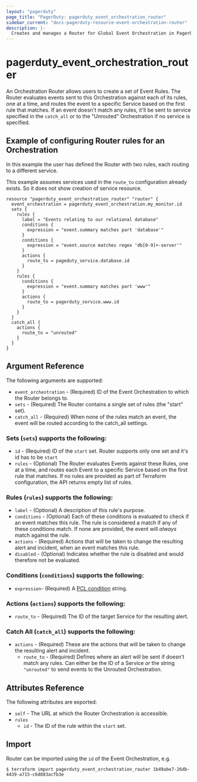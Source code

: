 ```yaml
---
layout: "pagerduty"
page_title: "PagerDuty: pagerduty_event_orchestration_router"
sidebar_current: "docs-pagerduty-resource-event-orchestration-router"
description: |-
  Creates and manages a Router for Global Event Orchestration in PagerDuty.
---
```


# pagerduty_event_orchestration_router

An Orchestration Router allows users to create a set of Event Rules. The Router evaluates events sent to this Orchestration against each of its rules, one at a time, and routes the event to a specific Service based on the first rule that matches. If an event doesn't match any rules, it'll be sent to service specified in the `catch_all` or to the "Unrouted" Orchestration if no service is specified.

## Example of configuring Router rules for an Orchestration

In this example the user has defined the Router with two rules, each routing to a different service.

This example assumes services used in the `route_to` configuration already exists. So it does not show creation of service resource.

```hcl
resource "pagerduty_event_orchestration_router" "router" {
  event_orchestration = pagerduty_event_orchestration.my_monitor.id
  sets {
    rules {
      label = "Events relating to our relational database"
      conditions {
        expression = "event.summary matches part 'database'"
      }
      conditions {
        expression = "event.source matches regex 'db[0-9]+-server'"
      }
      actions {
        route_to = pageduty_service.database.id
      }
    }
    rules {
      conditions {
        expression = "event.summary matches part 'www'"
      }
      actions {
        route_to = pagerduty_service.www.id
      }
    }
  }
  catch_all {
    actions {
      route_to = "unrouted"
    }
  }
}
```

## Argument Reference

The following arguments are supported:

* `event_orchestration` - (Required) ID of the Event Orchestration to which the Router belongs to.
* `sets` - (Required) The Router contains a single set of rules  (the "start" set).
* `catch_all` - (Required) When none of the rules match an event, the event will be routed according to the catch_all settings.

### Sets (`sets`) supports the following:
* `id` - (Required) ID of the `start` set. Router supports only one set and it's id has to be `start`
* `rules` - (Optional) The Router evaluates Events against these Rules, one at a time, and routes each Event to a specific Service based on the first rule that matches. If no rules are provided as part of Terraform configuration, the API returns empty list of rules.

### Rules (`rules`) supports the following:
* `label` - (Optional) A description of this rule's purpose.
* `conditions` - (Optional) Each of these conditions is evaluated to check if an event matches this rule. The rule is considered a match if any of these conditions match. If none are provided, the event will _always_ match against the rule.
* `actions` - (Required) Actions that will be taken to change the resulting alert and incident, when an event matches this rule.
* `disabled` - (Optional) Indicates whether the rule is disabled and would therefore not be evaluated.

### Conditions (`conditions`) supports the following:
* `expression`- (Required) A [PCL condition](https://developer.pagerduty.com/docs/ZG9jOjM1NTE0MDc0-pcl-overview) string.

### Actions (`actions`) supports the following:
* `route_to` - (Required) The ID of the target Service for the resulting alert.

### Catch All (`catch_all`) supports the following:
* `actions` - (Required) These are the actions that will be taken to change the resulting alert and incident.
  * `route_to` - (Required) Defines where an alert will be sent if doesn't match any rules. Can either be the ID of a Service _or_ the string `"unrouted"` to send events to the Unrouted Orchestration.

## Attributes Reference

The following attributes are exported:
* `self` - The URL at which the Router Orchestration is accessible.
* `rules`
  * `id` - The ID of the rule within the `start` set.

## Import

Router can be imported using the `id` of the Event Orchestration, e.g.

```
$ terraform import pagerduty_event_orchestration_router 1b49abe7-26db-4439-a715-c6d883acfb3e
```
